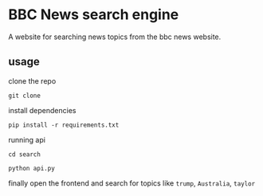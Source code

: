 # BBC News search engine

A website for searching news topics from the bbc news website.

## usage

clone the repo

```
git clone
```

install dependencies

```
pip install -r requirements.txt
```

running api

```
cd search
```

```
python api.py
```

finally open the frontend and search for topics like `trump`, `Australia`, `taylor`
